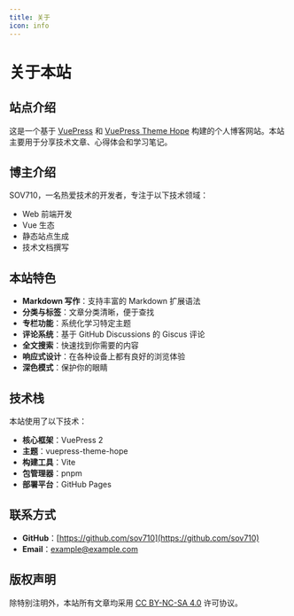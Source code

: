 ```yaml
---
title: 关于
icon: info
---
```


# 关于本站

## 站点介绍

这是一个基于 [VuePress](https://vuepress.vuejs.org/) 和 [VuePress Theme Hope](https://theme-hope.vuejs.press/) 构建的个人博客网站。本站主要用于分享技术文章、心得体会和学习笔记。

## 博主介绍

SOV710，一名热爱技术的开发者，专注于以下技术领域：

- Web 前端开发
- Vue 生态
- 静态站点生成
- 技术文档撰写

## 本站特色

- **Markdown 写作**：支持丰富的 Markdown 扩展语法
- **分类与标签**：文章分类清晰，便于查找
- **专栏功能**：系统化学习特定主题
- **评论系统**：基于 GitHub Discussions 的 Giscus 评论
- **全文搜索**：快速找到你需要的内容
- **响应式设计**：在各种设备上都有良好的浏览体验
- **深色模式**：保护你的眼睛

## 技术栈

本站使用了以下技术：

- **核心框架**：VuePress 2
- **主题**：vuepress-theme-hope
- **构建工具**：Vite
- **包管理器**：pnpm
- **部署平台**：GitHub Pages

## 联系方式

- **GitHub**：[https://github.com/sov710](https://github.com/sov710)
- **Email**：[example@example.com](mailto:example@example.com)

## 版权声明

除特别注明外，本站所有文章均采用 [CC BY-NC-SA 4.0](https://creativecommons.org/licenses/by-nc-sa/4.0/deed.zh) 许可协议。

